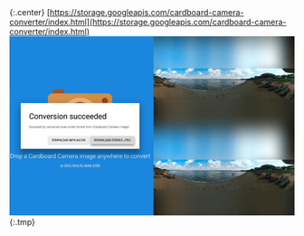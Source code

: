 ## &nbsp;
{:.center}
[https://storage.googleapis.com/cardboard-camera-converter/index.html](https://storage.googleapis.com/cardboard-camera-converter/index.html)
![](pictures/panarams/convert.png){:.tmp}
